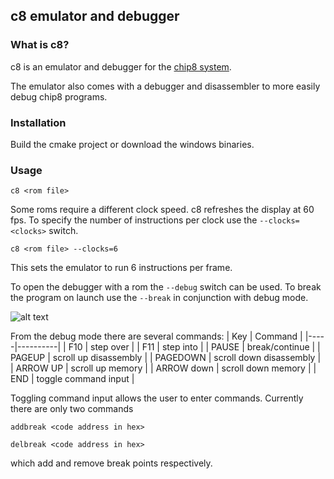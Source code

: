 ## c8 emulator and debugger

### What is c8?
c8 is an emulator and debugger for the [chip8 system](https://en.wikipedia.org/wiki/CHIP-8).

The emulator also comes with a debugger and disassembler to more easily debug chip8 programs.

### Installation
Build the cmake project or download the windows binaries.

### Usage
```c8 <rom file>```

Some roms require a different clock speed. c8 refreshes the display at 60 fps. To specify the number of instructions per clock use the ```--clocks=<clocks>``` switch.

```c8 <rom file> --clocks=6```

This sets the emulator to run 6 instructions per frame.


To open the debugger with a rom the ```--debug``` switch can be used. To break the program on launch use the ```--break``` in conjunction with debug mode.

![alt text](https://github.com/08jne01/chip8/blob/master/example.png)

From the debug mode there are several commands:
| Key | Command |
|-----|----------|
| F10 | step over |
| F11 | step into |
| PAUSE | break/continue |
| PAGEUP | scroll up disassembly |
| PAGEDOWN | scroll down disassembly |
| ARROW UP | scroll up memory |
| ARROW down | scroll down memory |
| END | toggle command input |

Toggling command input allows the user to enter commands. Currently there are only two commands

```addbreak <code address in hex>```

```delbreak <code address in hex>```

which add and remove break points respectively.
